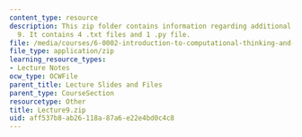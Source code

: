 ```yaml
---
content_type: resource
description: This zip folder contains information regarding additional files for lecture
  9. It contains 4 .txt files and 1 .py file.
file: /media/courses/6-0002-introduction-to-computational-thinking-and-data-science-fall-2016/aff537b8ab26118a87a6e22e4bd0c4c8_Lecture9.zip
file_type: application/zip
learning_resource_types:
- Lecture Notes
ocw_type: OCWFile
parent_title: Lecture Slides and Files
parent_type: CourseSection
resourcetype: Other
title: Lecture9.zip
uid: aff537b8-ab26-118a-87a6-e22e4bd0c4c8
---
```

